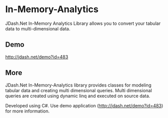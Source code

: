 In-Memory-Analytics
===================

JDash.Net In-Memory Analytics Library allows you to convert your tabular data to multi-dimensional data.

Demo
----
http://jdash.net/demo?id=483

More
----
JDash.Net In-Memory-Analytics library provides classes for modeling tabular data and creating multi dimensional queries.
Multi dimensional queries are created using dynamic linq and executed on source data.

Developed using C#. Use demo application (http://jdash.net/demo?id=483) for more information.
